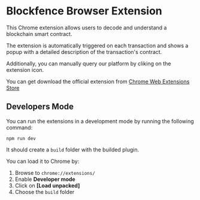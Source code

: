 # Blockfence Browser Extension

This Chrome extension allows users to decode and understand a blockchain smart contract.

The extension is automatically triggered on each transaction and shows a popup with a detailed description of the transaction's contract.

Additionally, you can manually query our platform by cliking on the extension icon.

You can get download the official extension from [Chrome Web Extensions Store](https://chrome.google.com/webstore/category/extensions)

## Developers Mode

You can run the extensions in a development mode by running the following command:

```
npm run dev
```

It should create a `build` folder with the builded plugin.

You can load it to Chrome by:

1. Browse to `chrome://extensions/`
2. Enable **Developer mode**
3. Click on **[Load unpacked]**
4. Choose the `build` folder

